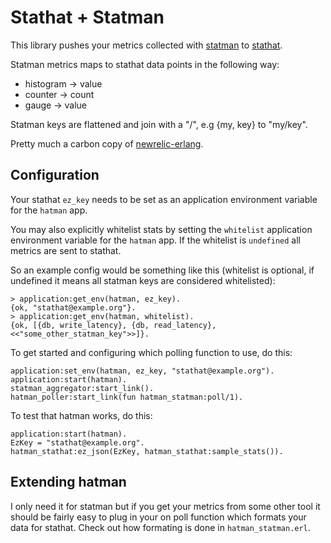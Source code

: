# Stathat + Statman

This library pushes your metrics collected with
[statman](https://github.com/knutin/statman) to [stathat](http://www.stathat.com).

Statman metrics maps to stathat data points in the following way:

 * histogram -> value
 * counter   -> count
 * gauge     -> value

Statman keys are flattened and join with a "/", e.g {my, key} to "my/key".

Pretty much a carbon copy of [newrelic-erlang](https://github.com/wooga/newrelic-erlang).

## Configuration

Your stathat `ez_key` needs to be set as an application
environment variable for the `hatman` app.

You may also explicitly whitelist stats by setting the `whitelist`
application environment variable for the `hatman` app. If the whitelist
is `undefined` all metrics are sent to stathat.

So an example config would be something like this (whitelist is optional, if
undefined it means all statman keys are considered whitelisted):

    > application:get_env(hatman, ez_key).
    {ok, "stathat@example.org"}.
    > application:get_env(hatman, whitelist).
    {ok, [{db, write_latency}, {db, read_latency}, <<"some_other_statman_key">>]}.


To get started and configuring which polling function to use, do this:

    application:set_env(hatman, ez_key, "stathat@example.org").
    application:start(hatman).
    statman_aggregator:start_link().
    hatman_poller:start_link(fun hatman_statman:poll/1).

To test that hatman works, do this:

    application:start(hatman).
    EzKey = "stathat@example.org".
    hatman_stathat:ez_json(EzKey, hatman_stathat:sample_stats()).


## Extending hatman

I only need it for statman but if you get your metrics from some other tool it
should be fairly easy to plug in your on poll function which formats your data
for stathat. Check out how formating is done in `hatman_statman.erl`.

